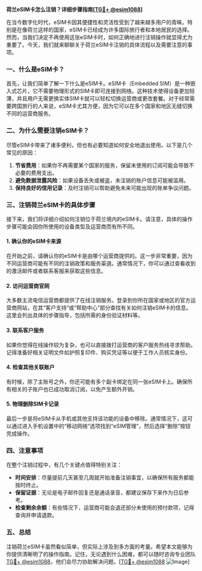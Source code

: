 **荷兰eSIM卡怎么注销？详细步骤指南[[TG💪+ @esim1088](https://t.me/s/esim1088)]**

在当今数字化时代，eSIM卡因其便捷性和灵活性受到了越来越多用户的青睐。特别是在像荷兰这样的国家，eSIM卡已经成为许多国际旅行者和本地居民的选择。然而，当我们决定不再使用这张eSIM卡时，如何正确地进行注销操作就显得尤为重要了。今天，我们就来聊聊关于荷兰eSIM卡注销的具体流程以及需要注意的事项。

### 一、什么是eSIM卡？

首先，让我们简单了解一下什么是eSIM卡。eSIM卡（Embedded SIM）是一种嵌入式芯片，它不需要物理形式的SIM卡即可连接到网络。这种技术使得设备更加轻薄，并且用户无需更换实体SIM卡就可以轻松切换运营商或更改套餐。对于经常需要跨国旅行的人来说，eSIM卡尤其方便，因为它可以在多个国家和地区无缝切换不同的运营商服务。

### 二、为什么需要注销eSIM卡？

尽管eSIM卡带来了诸多便利，但也有必要知道如何安全地退出使用。以下是几个常见的原因：

1. **节省费用**：如果你不再需要某个国家的服务，保留未使用的订阅可能会导致不必要的费用支出。
2. **避免数据泄露风险**：如果设备丢失或被盗，未注销的账户信息可能被滥用。
3. **保持良好的信用记录**：及时注销可以帮助避免未来可能出现的账单争议问题。

### 三、注销荷兰eSIM卡的具体步骤

接下来，我们将详细介绍如何注销位于荷兰境内的eSIM卡。请注意，具体的操作步骤可能会因你所使用的设备类型及运营商而有所不同。

#### 1. 确认你的eSIM卡来源

在开始之前，请确认你的eSIM卡是由哪个运营商提供的。这一步非常重要，因为不同运营商可能有不同的注销政策和服务渠道。通常情况下，你可以通过查看收到的激活邮件或者联系客服来获取这些信息。

#### 2. 访问运营商官网

大多数主流电信运营商都提供了在线注销服务。登录到你所在国家或地区的官方运营商网站，在其“客户支持”或“帮助中心”部分查找有关如何注销eSIM卡的信息。这里会列出具体的步骤指导，包括所需的身份验证材料等。

#### 3. 联系客户服务

如果你觉得在线操作较为复杂，也可以直接拨打运营商的客户服务热线寻求帮助。记得准备好相关证明文件如护照复印件、购买凭证等以便于工作人员核实身份。

#### 4. 检查其他关联账户

有时候，除了主账号之外，你还可能有多个副卡绑定在同一张eSIM卡上。确保所有相关的子账户也已成功取消订阅，以免产生额外开销。

#### 5. 物理删除SIM卡记录

最后一步是将eSIM卡从手机或其他支持该功能的设备中移除。通常情况下，这可以通过进入手机设置中的“移动网络”选项找到“eSIM管理”，然后选择“删除”按钮完成操作。

### 四、注意事项

在整个注销过程中，有几个关键点值得特别关注：

- **时间安排**：尽量提前几天甚至几周就开始准备注销事宜，以确保所有服务都能按时终止。
- **保留证据**：无论是电子邮件回复还是通话录音，都建议保存下来作为日后参考。
- **检查剩余余额**：有些情况下，运营商可能会退还部分未使用的预付款项，记得查询并申请退款。

### 五、总结

注销荷兰eSIM卡虽然看似简单，但实际上涉及到多方面的考量。希望本文能够为你提供清晰明了的操作指南。记住，无论遇到什么困难，都可以随时咨询专业团队[TG💪+ @esim1088](https://t.me/s/esim1088)，他们会尽力协助解决问题。[[TG💪+ @esim1088](https://t.me/s/esim1088) ![Image](https://i.postimg.cc/4NQfJmqS/Snipaste-2025-05-13-00-14-12.png)]